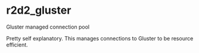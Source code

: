 # r2d2_gluster
Gluster managed connection pool

Pretty self explanatory.  This manages connections to Gluster to be resource efficient.
